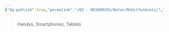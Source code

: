 ```yaml
---
{"dg-publish":true,"permalink":"/02 - RESOURCES/Notes/Mobilfunknetz/","tags":["hardware","netzwerk"],"noteIcon":"","updated":"2024-08-02T16:07:27.641+02:00"}
---
```


>Handys, Smartphones, Tablets